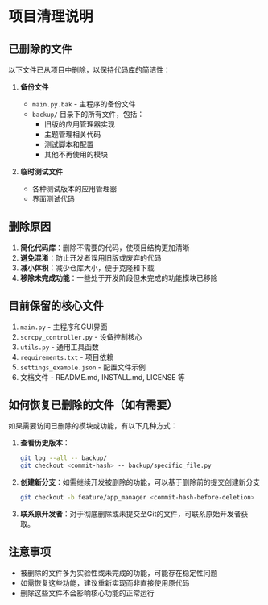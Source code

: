 # 项目清理说明

## 已删除的文件

以下文件已从项目中删除，以保持代码库的简洁性：

1. **备份文件**
   - `main.py.bak` - 主程序的备份文件
   - `backup/` 目录下的所有文件，包括：
     - 旧版的应用管理器实现
     - 主题管理相关代码
     - 测试脚本和配置
     - 其他不再使用的模块

2. **临时测试文件**
   - 各种测试版本的应用管理器
   - 界面测试代码

## 删除原因

1. **简化代码库**：删除不需要的代码，使项目结构更加清晰
2. **避免混淆**：防止开发者误用旧版或废弃的代码
3. **减小体积**：减少仓库大小，便于克隆和下载
4. **移除未完成功能**：一些处于开发阶段但未完成的功能模块已移除

## 目前保留的核心文件

1. `main.py` - 主程序和GUI界面
2. `scrcpy_controller.py` - 设备控制核心
3. `utils.py` - 通用工具函数
4. `requirements.txt` - 项目依赖
5. `settings_example.json` - 配置文件示例
6. 文档文件 - README.md, INSTALL.md, LICENSE 等

## 如何恢复已删除的文件（如有需要）

如果需要访问已删除的模块或功能，有以下几种方式：

1. **查看历史版本**：
   ```bash
   git log --all -- backup/
   git checkout <commit-hash> -- backup/specific_file.py
   ```

2. **创建新分支**：如需继续开发被删除的功能，可以基于删除前的提交创建新分支
   ```bash
   git checkout -b feature/app_manager <commit-hash-before-deletion>
   ```

3. **联系原开发者**：对于彻底删除或未提交至Git的文件，可联系原始开发者获取。

## 注意事项

- 被删除的文件多为实验性或未完成的功能，可能存在稳定性问题
- 如需恢复这些功能，建议重新实现而非直接使用原代码
- 删除这些文件不会影响核心功能的正常运行